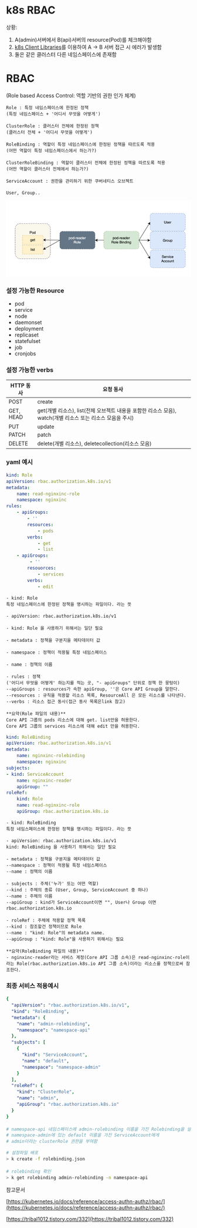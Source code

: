 # k8s RBAC

상황:

1. A(admin)서버에서 B(api)서버의 resource(Pod)를 체크해야함
2. [k8s Client Libraries](https://github.com/kubernetes-client/java/)를 이용하여 A → B 서버 접근 시 에러가 발생함
3. 둘은 같은 클러스터 다른 네임스페이스에 존재함

# RBAC

(Role based Access Control: 역할 기반의 권한 인가 체계)

```
Role : 특정 네임스페이스에 한정된 정책
(특정 네임스페이스 + '어디서 무엇을 어떻게')

ClusterRole : 클러스터 전체에 한정된 정책
(클러스터 전체 + '어디서 무엇을 어떻게')

RoleBinding : 역할이 특정 네임스페이스에 한정된 정책을 따르도록 적용
(어떤 역할이 특정 네임스페이스에서 하는가?)

ClusterRoleBinding : 역할이 클러스터 전체에 한정된 정책을 따르도록 적용
(어떤 역할이 클러스터 전체에서 하는가?)

ServiceAccount : 권한을 관리하기 위한 쿠버네티스 오브젝트

User, Group..
```
![](rbac_img.png)

### 설정 가능한 Resource

- pod
- service
- node
- daemonset
- deployment
- replicaset
- statefulset
- job
- cronjobs

### 설정 가능한 verbs
|HTTP 동사|	요청 동사|
|---|---|
POST|	create
GET, HEAD|	get(개별 리소스), list(전체 오브젝트 내용을 포함한 리소스 모음), watch(개별 리소스 또는 리소스 모음을 주시)
PUT|	update
PATCH|	patch
DELETE|	delete(개별 리소스), deletecollection(리소스 모음)


### yaml 예시

```yaml
kind: Role
apiVersion: rbac.authorization.k8s.io/v1
metadata:
	name: read-nginxinc-role
	namespace: nginxinc
rules:
	- apiGroups:
		- ''
		resources:
			- pods
		verbs:
			- get
			- list
	- apiGroups:
		 - ''
		resouorces:
			- services
		verbs:
			- edit
```

```
- kind: Role
특정 네임스페이스에 한정된 정책을 명시하는 파일이다. 라는 뜻

- apiVersion: rbac.authorization.k8s.io/v1

- kind: Role 을 사용하기 위해서는 일단 필요

- metadata : 정책을 구분지을 메타데이터 값

- namespace : 정책이 적용될 특정 네임스페이스

- name : 정책의 이름

- rules : 정책
('어디서 무엇을 어떻게' 하는지를 적는 곳, "- apiGroups" 단위로 정책 한 뭉텅이)
--apiGroups : resources가 속한 apiGroup, ''은 Core API Group을 말한다.
--resources : 규칙을 적용할 리소스 목록, ResourceAll 은 모든 리소스를 나타낸다.
--verbs : 리소스 접근 동사(접근 동사 목록은link 참고)

**요약(Role 파일의 내용)**
Core API 그룹의 pods 리소스에 대해 get. list만을 허용한다.
Core API 그룹의 services 리소스에 대해 edit 만을 허용한다.
```

```yaml
kind: RoleBinding
apiVersion: rbac.authorization.k8s.io/v1
metadata:
	name: nginxinc-rolebinding
	namespace: nginxinc
subjects:
- kind: ServiceAccount
	name: nginxinc-reader
	apiGroup: ""
roleRef:
	kind: Role
	name: read-nginxinc-role
	apiGroup: rbac.authorization.k8s.io
```

```
- kind: RoleBinding
특정 네임스페이스에 한정된 정책을 명시하는 파일이다. 라는 뜻

- apiVersion: rbac.authorization.k8s.io/v1
kind: RoleBinding 을 사용하기 위해서는 일단 필요

- metadata : 정책을 구분지을 메타데이터 값
--namespace : 정책이 적용될 특정 네임스페이스
--name : 정책의 이름

- subjects : 주체('누가' 또는 어떤 역할)
--kind : 주체의 종류 (User, Group, ServiceAccount 중 하나)
--name : 주체의 이름
--apiGroup : kind가 ServiceAccount이면 "", User나 Group 이면 rbac.authorization.k8s.io

- roleRef : 주체에 적용할 정책 목록
--kind : 참조할건 정책이므로 Role
--name : "kind: Role"의 metadata name.
--apiGroup : "kind: Role"을 사용하기 위해서는 필요

**요약(RoleBinding 파일의 내용)**
- nginxinc-reader라는 서비스 계정(Core API 그룹 소속)은 read-nginxinc-role이라는 Role(rbac.authorization.k8s.io API 그룹 소속)이라는 리소스를 정책으로써 참조한다.
```

### 최종 서비스 적용예시

```yaml
{
  "apiVersion": "rbac.authorization.k8s.io/v1",
  "kind": "RoleBinding",
  "metadata": {
    "name": "admin-rolebinding",
    "namespace": "namespace-api"
  },
  "subjects": [
    {
      "kind": "ServiceAccount",
      "name": "default",
      "namespace": "namespace-admin"
    }
  ],
  "roleRef": {
    "kind": "ClusterRole",
    "name": "admin",
    "apiGroup": "rbac.authorization.k8s.io"
  }
}

# namespace-api 네임스페이스에 admin-rolebinding 이름을 가진 Rolebinding을 설정한다.
# namespace-admin에 있는 default 이름을 가진 ServiceAccount에게 
# admin이라는 clusterRole 권한을 부여함
```

```bash
# 설정파일 배포
> k create -f rolebinding.json
 
# rolebinding 확인
> k get rolebinding admin-rolebinding -n namespace-api
```

참고문서

[https://kubernetes.io/docs/reference/access-authn-authz/rbac/](https://kubernetes.io/docs/reference/access-authn-authz/rbac/)

[https://tribal1012.tistory.com/332](https://tribal1012.tistory.com/332)